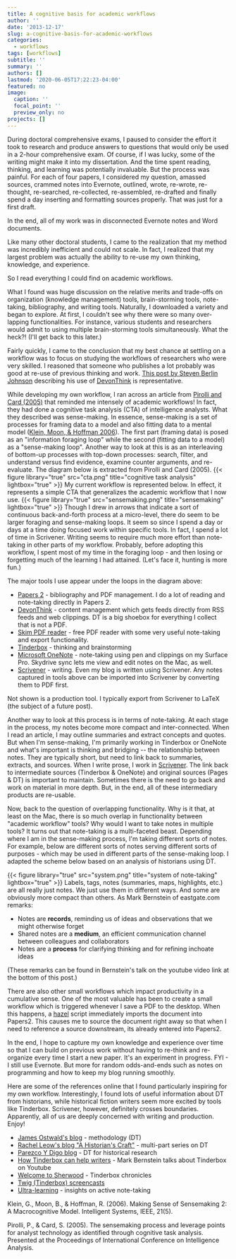 ```yaml
---
title: A cognitive basis for academic workflows
author: ''
date: '2013-12-17'
slug: a-cognitive-basis-for-academic-workflows
categories:
  - workflows
tags: [workflows]
subtitle: ''
summary: ''
authors: []
lastmod: '2020-06-05T17:22:23-04:00'
featured: no
image:
  caption: ''
  focal_point: ''
  preview_only: no
projects: []
---
```

During doctoral comprehensive exams, I paused to consider the effort it took to research and produce answers to questions that would only be used in a 2-hour comprehensive exam. Of course, if I was lucky, some of the writing might make it into my dissertation. And the time spent reading, thinking, and learning was potentially invaluable. But the process was painful. For each of four papers, I considered my question, amassed sources, crammed notes into Evernote, outlined, wrote, re-wrote, re-thought, re-searched, re-collected, re-assembled, re-drafted and finally spend a day inserting and formatting sources properly. That was just for a first draft.

In the end, all of my work was in disconnected Evernote notes and Word documents.

Like many other doctoral students, I came to the realization that my method was incredibly inefficient and could not scale. In fact, I realized that my largest problem was actually the ability to re-use my own thinking, knowledge, and experience.

So I read everything I could find on academic workflows.

What I found was huge discussion on the relative merits and trade-offs on organization (knowledge management) tools, brain-storming tools, note-taking, bibliography, and writing tools. Naturally, I downloaded a variety and began to explore. At first, I couldn't see why there were so many over-lapping functionalities. For instance, various students and researchers would admit to using multiple brain-storming tools simultaneously. What the heck?! (I'll get back to this later.)

Fairly quickly, I came to the conclusion that my best chance at settling on a workflow was to focus on studying the workflows of researchers who were very skilled. I reasoned that someone who publishes a lot probably was good at re-use of previous thinking and work. <a href="https://stevenberlinjohnson.com/introducing-findings-b029f3393f21">This post by Steven Berlin Johnson</a> describing his use of <a href="http://www.devontechnologies.com/products/devonthink/overview.html">DevonThink</a> is representative.

While developing my own workflow, I ran across an article from <a href="https://www.e-education.psu.edu/geog885/sites/www.e-education.psu.edu.geog885/files/geog885q/file/Lesson_02/Sense_Making_206_Camera_Ready_Paper.pdf">Pirolli and Card (2005)</a> that reminded me intensely of academic workflows! In fact, they had done a cognitive task analysis (CTA) of intelligence analysts. What they described was sense-making. In essence, sense-making is a set of processes for framing data to a model and also fitting data to a mental model (<a href="http://xstar.ihmc.us/research/projects/essaysonhcc/sensemaking.2.pdf">Klein, Moon, & Hoffman 2006</a>). The first part (framing data) is posed as an "information foraging loop" while the second (fitting data to a model) as a "sense-making loop". Another way to look at this is as an interleaving of bottom-up processes with top-down processes: search, filter, and understand versus find evidence, examine counter arguments, and re-evaluate. The diagram below is extracted from Pirolli and Card (2005).
{{< figure library="true" src="cta.png" title="cognitive task analysis" lightbox="true" >}}
My current workflow is represented below. In effect, it represents a simple CTA that generalizes the academic workflow that I now use.
{{< figure library="true" src="sensemaking.png" title="sensemaking" lightbox="true" >}}
Though I drew in arrows that indicate a sort of continuous back-and-forth process at a micro-level, there do seem to be larger foraging and sense-making loops. It seem so since I spend a day or days at a time doing focused work within specific tools. In fact, I spend a lot of time in Scrivener. Writing seems to require much more effort than note-taking in other parts of my workflow. Probably, before adopting this workflow, I spent most of my time in the foraging loop - and then losing or forgetting much of the learning I had attained. (Let's face it, hunting is more fun.)

The major tools I use appear under the loops in the diagram above:

<ul>
<li><a href="http://papersapp.com">Papers 2</a> - bibliography and PDF management. I do a lot of reading and note-taking directly in Papers 2.</li>
<li><a href="http://www.devontechnologies.com/products/devonthink/overview.html">DevonThink</a> - content management which gets feeds directly from RSS feeds and web clippings. DT is a big shoebox for everything I collect that is not a PDF.</li>
<li><a href="http://skim-app.sourceforge.net/">Skim PDF reader</a> - free PDF reader with some very useful note-taking and export functionality.</li>
<li><a href="http://www.eastgate.com/Tinderbox">Tinderbox</a> - thinking and brainstorming</li>
<li><a href="http://office.microsoft.com/en-us/onenote/">Microsoft OneNote</a> - note-taking using pen and clippings on my Surface Pro. Skydrive sync lets me view and edit notes on the Mac, as well.</li>
<li><a href="http://literatureandlatte.com/">Scrivener</a> - writing. Even my blog is written using Scrivener. Any notes captured in tools above can be imported into Scrivener by converting them to PDF first.</li>
</ul>

Not shown is a production tool. I typically export from Scrivener to LaTeX (the subject of a future post).

Another way to look at this process is in terms of note-taking. At each stage in the process, my notes become more compact and inter-connected.  When I read an article, I may outline summaries and extract concepts and quotes. But when I'm sense-making, I'm primarily working in Tinderbox or OneNote and what's important is thinking and bridging -- the relationship between notes. They are typically short, but need to link back to summaries, extracts, and sources. When I write prose, I work in <a href="http://literatureandlatte.com/">Scrivener</a>. The link back to intermediate sources (Tinderbox & OneNote) and original sources (Pages & DT) is important to maintain. Sometimes there is the need to go back and work on material in more depth. But, in the end, all of these intermediary products are re-usable.

Now, back to the question of overlapping functionality. Why is it that, at least on the Mac, there is so much overlap in functionality between "academic workflow" tools? Why would I want to take notes in multiple tools? It turns out that note-taking is a multi-faceted beast. Depending where I am in the sense-making process, I'm taking different sorts of notes. For example, below are different sorts of notes serving different sorts of purposes - which  may be used in different parts of the sense-making loop. I adapted the scheme below based on an analysis of historians using DT.

{{< figure library="true" src="system.png" title="system of note-taking" lightbox="true" >}}
Labels, tags, notes (summaries, maps, highlights, etc.) are all really just notes. We just use them in different ways. And some are obviously more compact than others. As Mark Bernstein of eastgate.com remarks:
<ul>
<li>Notes are <strong>records</strong>, reminding us of ideas and observations that we might otherwise forget</li>
<li>Shared notes are a <strong>medium</strong>, an efficient communication channel between colleagues and collaborators</li>
<li>Notes are a <strong>process</strong> for clarifying thinking and for refining inchoate ideas</li>
</ul>
(These remarks can be found in Bernstein's talk on the youtube video link at the bottom of this post.)

There are also other small workflows which impact productivity in a cumulative sense. One of the most valuable has been to create a small workflow which is triggered whenever I save a PDF to the desktop. When this happens, a <a href="http://www.noodlesoft.com/hazel.php">hazel</a> script immediately imports the document into Papers2. This causes me to source the document right away so that when I need to reference a source downstream, its already entered into Papers2.

In the end, I hope to capture my own knowledge and experience over time so that I can build on previous work without having to re-think and re-organize every time I start a new paper. It's an experiment in progress. FYI - I still use Evernote. But more for random odds-and-ends such as notes on programming and how to keep my blog running smoothly.

Here are some of the references online that I found particularly inspiring for my own workflow. Interestingly, I found lots of useful information about DT from historians, while historical fiction writers seem more excited by tools like Tinderbox. Scrivener, however, definitely crosses boundaries. Apparently, all of us are deeply concerned with writing and production. Enjoy!

<ul>
<li><a href="http://jostwald.wordpress.com/category/methodology/">James Ostwald's blog</a> - methodology (DT)</li>
<li><a href="http://idlethink.wordpress.com/2011/06/24/on-devonthink-and-history-research-i/">Rachel Leow's blog "A Historian's Craft"</a> - multi-part series on DT</li>
<li><a href="http://parezcoydigo.wordpress.com/2008/11/13/devonthink-for-historical-research-part-ii/">Parezco Y Digo blog</a> - DT for historical research</li>
<li><a href="https://www.youtube.com/watch?v=-djSAmKbMQY">How Tinderbox can help writers</a> - Mark Bernstein talks about Tinderbox on Youtube</li>
<li><a href="http://welcometosherwood.wordpress.com/tinderbox/">Welcome to Sherwood</a> - Tinderbox chronicles</li>
<li><a href="http://www.eastgate.com/Twig/Screencasts.html">Twig (Tinderbox) screencasts</a></li>
<li><a  href="http://calnewport.com/blog/2012/10/26/mastering-linear-algebra-in-10-days-astounding-experiments-in-ultra-learning/">Ultra-learning</a> - insights on active note-taking</li>
</ul>

Klein, G., Moon, B., & Hoffman, R. (2006). Making Sense of Sensemaking 2: A Macrocognitive Model. Intelligent Systems, IEEE, 21(5).

Pirolli, P., & Card, S. (2005). The sensemaking process and leverage points for analyst technology as identified through cognitive task analysis. Presented at the Proceedings of International Conference on Intelligence Analysis.
